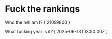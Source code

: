 # Fuck the rankings

Who the hell am I?
{ 21099800 }

What fucking year is it?
[ 2025-06-13T03:50:00Z ]
